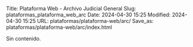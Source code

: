 Title: Plataforma Web - Archivo Judicial General
Slug: plataformas_plataforma_web_arc
Date: 2024-04-30 15:25
Modified: 2024-04-30 15:25
URL: plataformas/plataforma-web/arc/
Save_as: plataformas/plataforma-web/arc/index.html


Sin contenido.
